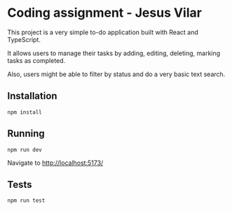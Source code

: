 # Coding assignment - Jesus Vilar

This project is a very simple to-do application built with React and TypeScript.

It allows users to manage their tasks by adding, editing, deleting, marking tasks as completed.

Also, users might be able to filter by status and do a very basic text search.


## Installation

```
npm install
```

## Running

```
npm run dev
```

Navigate to [http://localhost:5173/](http://localhost:5173/)

## Tests

```
npm run test
```